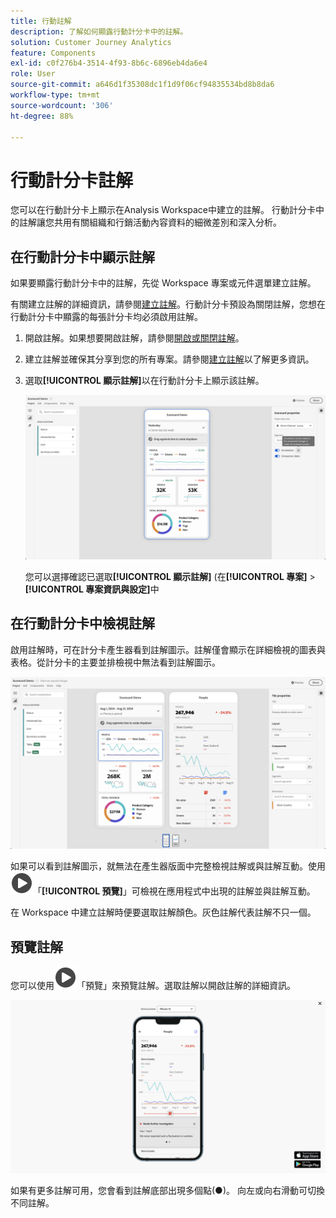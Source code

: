 ```yaml
---
title: 行動註解
description: 了解如何顯露行動計分卡中的註解。
solution: Customer Journey Analytics
feature: Components
exl-id: c0f276b4-3514-4f93-8b6c-6896eb4da6e4
role: User
source-git-commit: a646d1f35308dc1f1d9f06cf94835534bd8b8da6
workflow-type: tm+mt
source-wordcount: '306'
ht-degree: 88%

---
```



# 行動計分卡註解

您可以在行動計分卡上顯示在Analysis Workspace中建立的註解。 行動計分卡中的註解讓您共用有關組織和行銷活動內容資料的細微差別和深入分析。


## 在行動計分卡中顯示註解

如果要顯露行動計分卡中的註解，先從 Workspace 專案或元件選單建立註解。

有關建立註解的詳細資訊，請參閱[建立註解](create-annotations.md)。行動計分卡預設為關閉註解，您想在行動計分卡中顯露的每張計分卡均必須啟用註解。

1. 開啟註解。如果想要開啟註解，請參閱[開啟或關閉註解](overview.md#turn-annotations-on-or-off)。

1. 建立註解並確保其分享到您的所有專案。請參閱[建立註解](create-annotations.md)以了解更多資訊。

1. 選取&#x200B;**[!UICONTROL 顯示註解]**&#x200B;以在行動計分卡上顯示該註解。

   ![計分卡的行動註解選項。](assets/annotations-scorecard-onoff.png)

   您可以選擇確認已選取&#x200B;**[!UICONTROL 顯示註解]** (在&#x200B;**[!UICONTROL 專案]** > **[!UICONTROL 專案資訊與設定]**&#x200B;中

## 在行動計分卡中檢視註解

啟用註解時，可在計分卡產生器看到註解圖示。註解僅會顯示在詳細檢視的圖表與表格。從計分卡的主要並排檢視中無法看到註解圖示。

![計分卡產生器，醒目提示註解圖示。](assets/annotations-scorecard.png)

如果可以看到註解圖示，就無法在產生器版面中完整檢視註解或與註解互動。使用![播放圓圈](/help/assets/icons/PlayCircle.svg)「**[!UICONTROL 預覽]**」可檢視在應用程式中出現的註解並與註解互動。

在 Workspace 中建立註解時便要選取註解顏色。灰色註解代表註解不只一個。

## 預覽註解

您可以使用![PlayCircle](/help/assets/icons/PlayCircle.svg)「預覽」來預覽註解。選取註解以開啟註解的詳細資訊。

![Annotation mobile scorecard preview](assets/annotations-scorecard-preview.png)

如果有更多註解可用，您會看到註解底部出現多個點(●)。 向左或向右滑動可切換不同註解。
